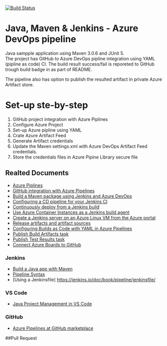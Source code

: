 
[![Build Status](https://xayo.visualstudio.com/Java%20DevOps/_apis/build/status/xayo.javaintw?branchName=master)](https://xayo.visualstudio.com/Java%20DevOps/_build/latest?definitionId=12&branchName=master)

# Java, Maven & Jenkins - Azure DevOps pipeline

Java sampple application using Maven 3.0.6 and JUnit 5.  
The project has GitHub to Azure DevOps pipline integration using YAML (pipline as code) CI. The build result success/fail is reporeted to GitHub trough build badge in as part of README.

The pipeline also has option to publish the resulted artifact in private Azure Artifact store.

# Set-up ste-by-step
1. GitHub project integration with Azure Piplines
2. Configure Azure Project
3. Set-up Azure pipline using YAML
4. Crate Azure Artifact Feed
5. Generate Artifact credentials
6. Update the Maven settings.xml with Azure DevOps Artifact Feed credentials.
7. Store the credentials files in Azure Pipine Library secure file

## Realted Documents
* [Azure Piplines](https://azure.microsoft.com/en-us/services/devops/pipelines/)
* [GitHub integration with Azure Pipelines](https://www.azuredevopslabs.com/labs/vstsextend/github-azurepipelines/)
* [Build a Maven package using Jenkins and Azure DevOps](https://docs.microsoft.com/en-us/azure/devops/java/labs/mavenpmjenkins/?view=azure-devops)
* [Configuring a CD pipeline for your Jenkins CI](https://azuredevopslabs.com/labs/vstsextend/jenkins/)
* [Continuously deploy from a Jenkins build](https://docs.microsoft.com/en-us/azure/devops/pipelines/release/integrate-jenkins-pipelines-cicd?view=azure-devops&tabs=yaml)
* [Use Azure Container Instances as a Jenkins build agent](https://docs.microsoft.com/en-us/azure/container-instances/container-instances-jenkins)
* [Create a Jenkins server on an Azure Linux VM from the Azure portal](https://docs.microsoft.com/en-us/azure/jenkins/install-jenkins-solution-template)
* [Release artifacts and artifact sources](https://docs.microsoft.com/en-us/azure/devops/pipelines/release/artifacts?view=azure-devops#jenkinssource)
* [Configuring Builds as Code with YAML in Azure Pipelines](https://azuredevopslabs.com/labs/azuredevops/yaml/)
* [Publish Build Artifacts task](https://docs.microsoft.com/en-us/azure/devops/pipelines/tasks/utility/publish-build-artifacts?view=azure-devops)
* [Publish Test Results task](https://docs.microsoft.com/en-us/azure/devops/pipelines/tasks/test/publish-test-results?view=azure-devops&tabs=yaml)
* [Connect Azure Boards to GitHub](https://docs.microsoft.com/en-us/azure/devops/boards/github/connect-to-github?view=azure-devops)

### Jenkins
* [Build a Java app with Maven](https://jenkins.io/doc/tutorials/build-a-java-app-with-maven/)
* [Pipeline Syntax](https://jenkins.io/doc/book/pipeline/syntax/#agent)
* [Using a Jenkinsfile] https://jenkins.io/doc/book/pipeline/jenkinsfile/

### VS Code
* [Java Project Management in VS Code](https://code.visualstudio.com/docs/java/java-project#_maven)

### GitHub
* [Azure Pipelines at GitHub marketplace](https://github.com/marketplace/azure-pipelines)

##Pull Request
